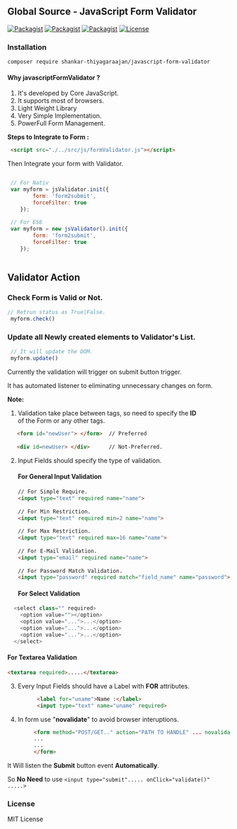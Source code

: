 ## Global Source - JavaScript Form Validator


[![Packagist](https://img.shields.io/badge/JavaScript-Core-blue.svg)](https://github.com/global-source/javascript_form_validator) [![Packagist](https://img.shields.io/badge/JavaScript-ES6-green.svg)](https://github.com/global-source/javascript_form_validator) [![Packagist](https://img.shields.io/badge/Build-Alpha-lightgrey.svg)](https://github.com/global-source/javascript_form_validator) [![License](https://img.shields.io/badge/Version-v.0.9-blue.svg)](https://github.com/shankarThiyagaraajan/PHP_Migration/blob/master/LICENSE)


### Installation 

    composer require shankar-thiyagaraajan/javascript-form-validator

#### Why javascriptFormValidator ?

1. It's developed by Core JavaScript. 
2. It supports most of browsers.
3. Light Weight Library
4. Very Simple Implementation.
5. PowerFull Form Management. 

**Steps to Integrate to Form :**

```html
 <script src="./../src/js/formValidator.js"></script>
```

Then Integrate your form with Validator.

             
```javascript

 // For Nativ
 var myform = jsValidator.init({
        form: 'form2submit',
        forceFilter: true
    });
    
 // For ES6 
 var myform = new jsValidator().init({
        form: 'form2submit',
        forceFilter: true
    });
    
```
## Validator Action

### Check Form is Valid or Not.

```javascript
// Retrun status as True|False.
 myform.check() 
```

### Update all Newly created elements to Validator's List.

```javascript
 // It will update the DOM.
 myform.update() 
```
          
          
Currently the validation will trigger on submit button trigger.

It has automated listener to eliminating unnecessary changes on form.

**Note:**

1. Validation take place between tags, so need to specify the **ID**  
   of the Form or any other tags.
   
```html
   <form id="newUser"> </form>  // Preferred
           
   <div id=newUser> </div>      // Not-Preferred.
```
           
2. Input Fields should specify the type of validation.
 
    #### For General Input Validation
    
   ```html
   // For Simple Require.
   <input type="text" required name="name">
           
   // For Min Restriction.
   <input type="text" required min=2 name="name">
           
   // For Max Restriction.
   <input type="text" required max=16 name="name">
           
   // For E-Mail Validation.
   <input type="email" required name="name">           
           
   // For Password Match Validation.
   <input type="password" required match="field_name" name="password">
     ```
          
   #### For Select Validation

```javascript
  <select class="" required>
    <option value=""></option>    
    <option value="...">...</option>
    <option value="...">...</option>
    <option value="...">...</option>
  </select>
```

   #### For Textarea Validation
   
  ```html           
  <textarea required>.....</textarea>
  ``` 
           
3. Every Input Fields should have a Label with **FOR** attributes.

     ```html
           <label for="uname">Name :</label>
           <input type="text" name="uname" required>
     ```
           
4. In form use "**novalidate**" to avoid browser interuptions.
    
    ```html
         <form method="POST/GET.." action="PATH TO HANDLE" ... novalidate> 
         ...
         ...
         </form>
    ```
         
           
It Will listen the **Submit** button event **Automatically**.

So **No Need** to use ``<input type="submit"..... onClick="validate()" .....>``


### License

MIT License

           
   
